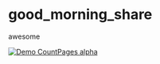 # good_morning_share

awesome


[![Demo CountPages alpha](https://gifs.com/gif/goodmorningshare-wVGj4M)](https://www.youtube.com/watch?v=7-83SIHY1kE&feature)

